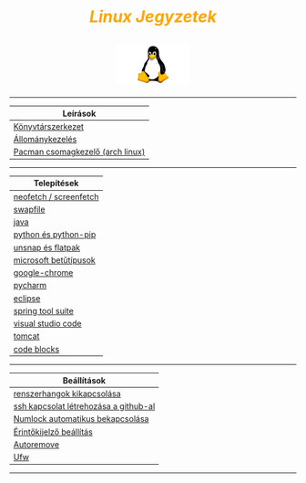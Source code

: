 <h1 align="center">
    <span style="color:orange;"><em>Linux Jegyzetek</em></span>
</h1>
<h2 align="center">
    <img src=".pictures/linux-logo.png" width="128" alt="tux"/>
</h2>

---

<table align="center">
	<thead>
		<tr>
			<th>Leírások</th>
		</tr>
	</thead>
	<tbody>
		<tr>
			<td>
				<a href=".contents/directory-structure.md">Könyvtárszerkezet</a>
			</td>
		</tr>
		<tr>
			<td>
				<a href=".contents/stock-management.md">Állománykezelés</a>
			</td>
		</tr>
		<tr>
			<td>
				<a href=".contents/pacman.md">Pacman csomagkezelő (arch linux)</a>
			</td>
		</tr>
	</tbody>
</table>

---

<table align="center">
	<thead>
		<tr>
			<th>Telepítések</th>
		</tr>
	</thead>
	<tbody>
		<tr>
			<td>
				<a href=".contents/neofetch-screenfetch.md">neofetch / screenfetch</a>
			</td>
		</tr>
		<tr>
			<td>
				<a href=".contents/swapfile.md">swapfile</a>
			</td>
		</tr>
		<tr>
			<td>
				<a href=".contents/java.md">java</a>
			</td>
		</tr>
		<tr>
			<td>
				<a href=".contents/python.md">python és python-pip</a>
			</td>
		</tr>
		<tr>
			<td>
				<a href=".contents/unsnap-flatpak.md">unsnap és flatpak</a>
			</td>
		</tr>
		<tr>
			<td>
				<a href=".contents/ms-fonts.md">microsoft betűtípusok</a>
			</td>
		</tr>
		<tr>
			<td>
				<a href=".contents/google-chrome.md">google-chrome</a>
			</td>
		</tr>
		<tr>
			<td>
				<a href=".contents/pycharm.md">pycharm</a>
			</td>
		</tr>
		<tr>
			<td>
				<a href=".contents/eclipse.md">eclipse</a>
			</td>
		</tr>
		<tr>
			<td>
				<a href=".contents/spring-tool-suite.md">spring tool suite</a>
			</td>
		</tr>
		<tr>
			<td>
				<a href=".contents/visual-studio-code.md">visual studio code</a>
			</td>
		</tr>
		<tr>
			<td>
				<a href=".contents/tomcat.md">tomcat</a>
			</td>
		</tr>

  <tr>
			<td>
				<a href=".contents/code-blocks.md">code blocks</a>
			</td>
		</tr>
	</tbody>
</table>

---

<table align="center">
	<thead>
		<tr>
			<th>Beállítások</th>
		</tr>
	</thead>
	<tbody>
		<tr>
			<td>
				<a href=".contents/beep-off.md">renszerhangok kikapcsolása</a>
			</td>
		</tr>
		<tr>
			<td>
				<a href=".contents/ssh-git.md">ssh kapcsolat létrehozása a github-al</a>
			</td>
		</tr>
		<tr>
			<td>
				<a href=".contents/numlock.md">Numlock automatikus bekapcsolása</a>
			</td>
		</tr>
		<tr>
			<td>
				<a href=".contents/touchscreen.md">Érintőkijelző beállítás</a>
			</td>
		</tr>
		<tr>
			<td>
				<a href=".contents/autoremove.md">Autoremove</a>
			</td>
		</tr>
		<tr>
			<td>
				<a href=".contents/ufw.md">Ufw</a>
			</td>
		</tr>
	</tbody>
</table>

---
